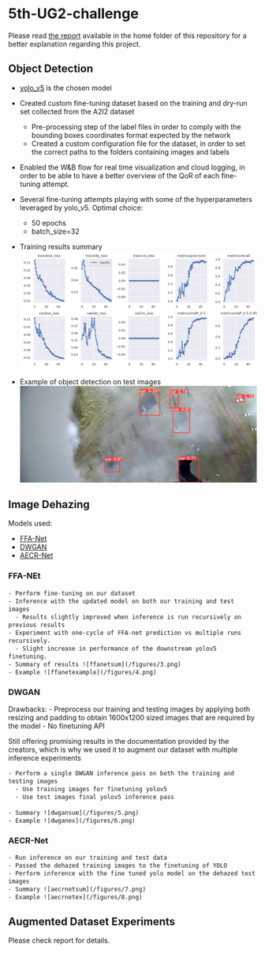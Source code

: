 # 5th-UG2-challenge

Please read [the report](/report.pdf) available in the home folder of this repository for a better explanation regarding this project.

## Object Detection
- [yolo_v5](https://github.com/gabriele-tombesi96/5th-UG2-challenge/tree/main/obj_detection/yolov5) is the chosen model
- Created custom fine-tuning dataset based on the training and dry-run set collected from the A2I2 dataset
  - Pre-processing step of the label files in order to comply with the bounding boxes coordinates format expected by the network
  - Created a custom configuration file for the dataset, in order to set the correct paths to the folders containing images and labels
-  Enabled the W&B flow for real time visualization and cloud logging, in order to be able to have a better overview of the QoR of each fine-tuning attempt.
-  Several fine-tuning attempts playing with some of the hyperparameters leveraged by yolo_v5. Optimal choice:
   -  50 epochs
   -  batch_size=32

-  Training results summary
![training](/figures/1.png)

-  Example of object detection on test images
![objdetect](/figures/2.png)

## Image Dehazing
Models used:
   - [FFA-Net](/image_dehazing/FFA-Net/)
   - [DWGAN](/image_dehazing/DWGAN/)
   - [AECR-Net](/image_dehazing/AECRNET_output/)

### FFA-NEt
    - Perform fine-tuning on our dataset 
    - Inference with the updated model on both our training and test images
      - Results slightly improved when inference is run recursively on previous results
    - Experiment with one-cycle of FFA-net prediction vs multiple runs recursively.
      - Slight increase in performance of the downstream yolov5 finetuning.
    - Summary of results ![ffanetsum](/figures/3.png)
    - Example ![ffanetexample](/figures/4.png)

### DWGAN

Drawbacks:
    - Preprocess our training and testing images by applying both resizing and padding to obtain 1600x1200 sized images that are required by the model
    - No finetuning API

Still offering promising results in the documentation provided by the creators, which is why we used it to augment our dataset with multiple inference experiments

    - Perform a single DWGAN inference pass on both the training and testing images
      - Use training images for finetuning yolov5
      - Use test images final yolov5 inference pass

    - Summary ![dwgansum](/figures/5.png)
    - Example ![dwganex](/figures/6.png)

### AECR-Net 
    - Run inference on our training and test data
    - Passed the dehazed training images to the finetuning of YOLO
    - Perform inference with the fine tuned yolo model on the dehazed test images
    - Summary ![aecrnetsum](/figures/7.png)
    - Example ![aecrnetex](/figures/8.png)

## Augmented Dataset Experiments
Please check report for details.